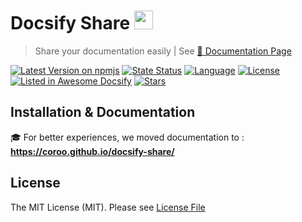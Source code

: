 # Docsify Share <img src="https://coroo.github.io/docsify-share/assets/img/logo.svg" width="30px">
> Share your documentation easily | See [:blue_book: Documentation Page](https://coroo.github.io/docsify-share/)

[![Latest Version on npmjs](https://img.shields.io/npm/v/docsify-share?color=03A9F4)](https://www.npmjs.com/package/docsify-share)
[![State Status](https://img.shields.io/github/deployments/coroo/docsify-share/github-pages)](https://www.npmjs.com/package/docsify-share)
[![Language](https://img.shields.io/npm/types/docsify-share?label=lang&color=009688)](https://github.com/coroo/docsify-share)
[![License](https://img.shields.io/npm/l/docsify-share?color=112233)](https://github.com/coroo/docsify-share/blob/master/LICENSE)
[![Listed in Awesome Docsify](https://camo.githubusercontent.com/13c4e50d88df7178ae1882a203ed57b641674f94/68747470733a2f2f63646e2e7261776769742e636f6d2f73696e647265736f726875732f617765736f6d652f643733303566333864323966656437386661383536353265336136336531353464643865383832392f6d656469612f62616467652e737667)](https://docsify.js.org/#/awesome?id=plugins)
[![Stars](https://img.shields.io/github/stars/coroo/docsify-share?style=social)](https://github.com/coroo/docsify-share/stargazers)

## Installation & Documentation

:mortar_board: For better experiences, we moved documentation to : __https://coroo.github.io/docsify-share/__

## License

The MIT License (MIT). Please see [License File](https://github.com/coroo/docsify-chart/blob/master/LICENSE)
